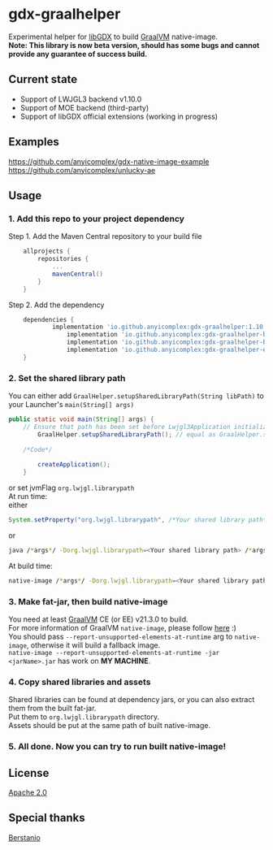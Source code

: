 # gdx-graalhelper
Experimental helper for [libGDX](https://libgdx.com/) to build [GraalVM](https://www.graalvm.org/) native-image.  
**Note: This library is now beta version, should has some bugs and cannot provide any guarantee of success build.**

## Current state
- Support of LWJGL3 backend v1.10.0
- Support of MOE backend (third-party)
- Support of libGDX official extensions (working in progress)

## Examples
https://github.com/anyicomplex/gdx-native-image-example  
https://github.com/anyicomplex/unlucky-ae

## Usage
### 1. Add this repo to your project dependency
Step 1. Add the Maven Central repository to your build file
```groovy
	allprojects {
		repositories {
			...
			mavenCentral()
		}
	}
```

Step 2. Add the dependency
```groovy
	dependencies {
	        implementation 'io.github.anyicomplex:gdx-graalhelper:1.10.0-beta2'
                implementation 'io.github.anyicomplex:gdx-graalhelper-backend-lwjgl3:1.10.0-beta2'   // LWJGL3
                implementation 'io.github.anyicomplex:gdx-graalhelper-backend-moe:1.10.0-beta2'      // MOE
                implementation 'io.github.anyicomplex:gdx-graalhelper-extension-bullet:1.10.0-beta2' // Bullet
	}
```
### 2. Set the shared library path
You can either add `GraalHelper.setupSharedLibraryPath(String libPath)` to your Launcher's `main(String[] args)`
```java
public static void main(String[] args) {
    // Ensure that path has been set before Lwjgl3Application initialization
		GraalHelper.setupSharedLibraryPath(); // equal as GraalHelper.setupSharedLibraryPath(".");
    
    /*Code*/
    
		createApplication();
	}
```
or set jvmFlag `org.lwjgl.librarypath`  
At run time:  
either
```java
System.setProperty("org.lwjgl.librarypath", /*Your shared library path*/); // equals as GraalHelper.setupSharedLibraryPath(String libPath);
```
or
```sh
java /*args*/ -Dorg.lwjgl.librarypath=<Your shared library path> /*args*/
```
At build time:
```sh
native-image /*args*/ -Dorg.lwjgl.librarypath=<Your shared library path> /*args*/
```
### 3. Make fat-jar, then build native-image
You need at least [GraalVM](https://www.graalvm.org/) CE (or EE) v21.3.0 to build.  
For more information of GraalVM `native-image`, please follow [here](https://www.graalvm.org/reference-manual/native-image/) :)  
You should pass `--report-unsupported-elements-at-runtime` arg to `native-image`, otherwise it will build a fallback image.  
`native-image --report-unsupported-elements-at-runtime -jar <jarName>.jar` has work on **MY MACHINE**.
### 4. Copy shared libraries and assets
Shared libraries can be found at dependency jars, or you can also extract them from the built fat-jar.  
Put them to `org.lwjgl.librarypath` directory.  
Assets should be put at the same path of built native-image.
### 5. All done. Now you can try to run built native-image!

## License
[Apache 2.0](https://github.com/anyicomplex/gdx-graalhelper/blob/master/LICENSE)

## Special thanks
[Berstanio](https://github.com/Berstanio)
